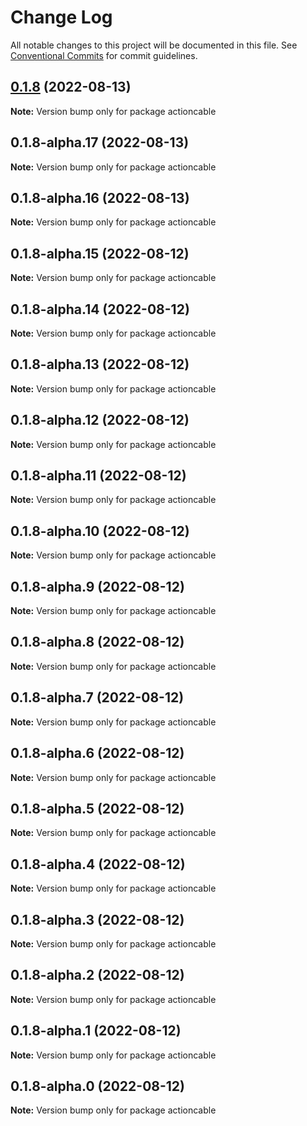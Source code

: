 # Change Log

All notable changes to this project will be documented in this file.
See [Conventional Commits](https://conventionalcommits.org) for commit guidelines.

## [0.1.8](https://github.com/alexandreh92/actioncable-rewired/compare/v0.1.8-alpha.3...v0.1.8) (2022-08-13)

**Note:** Version bump only for package actioncable





## 0.1.8-alpha.17 (2022-08-13)

**Note:** Version bump only for package actioncable





## 0.1.8-alpha.16 (2022-08-13)

**Note:** Version bump only for package actioncable





## 0.1.8-alpha.15 (2022-08-12)

**Note:** Version bump only for package actioncable





## 0.1.8-alpha.14 (2022-08-12)

**Note:** Version bump only for package actioncable





## 0.1.8-alpha.13 (2022-08-12)

**Note:** Version bump only for package actioncable





## 0.1.8-alpha.12 (2022-08-12)

**Note:** Version bump only for package actioncable





## 0.1.8-alpha.11 (2022-08-12)

**Note:** Version bump only for package actioncable





## 0.1.8-alpha.10 (2022-08-12)

**Note:** Version bump only for package actioncable





## 0.1.8-alpha.9 (2022-08-12)

**Note:** Version bump only for package actioncable





## 0.1.8-alpha.8 (2022-08-12)

**Note:** Version bump only for package actioncable





## 0.1.8-alpha.7 (2022-08-12)

**Note:** Version bump only for package actioncable





## 0.1.8-alpha.6 (2022-08-12)

**Note:** Version bump only for package actioncable





## 0.1.8-alpha.5 (2022-08-12)

**Note:** Version bump only for package actioncable





## 0.1.8-alpha.4 (2022-08-12)

**Note:** Version bump only for package actioncable





## 0.1.8-alpha.3 (2022-08-12)

**Note:** Version bump only for package actioncable





## 0.1.8-alpha.2 (2022-08-12)

**Note:** Version bump only for package actioncable





## 0.1.8-alpha.1 (2022-08-12)

**Note:** Version bump only for package actioncable





## 0.1.8-alpha.0 (2022-08-12)

**Note:** Version bump only for package actioncable
